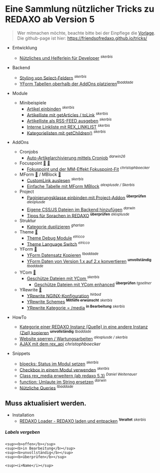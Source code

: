 # Eine Sammlung nützlicher Tricks zu REDAXO ab Version 5

> Wer mitmachen möchte, beachte bitte bei der Einpflege die [Vorlage](vorlage.md).
> Die github-page ist hier: https://friendsofredaxo.github.io/tricks/

- Entwicklung
    - [Nützliches und Helferlein für Developer](developer_resources.md) <sup><i>skerbis</i></sup>

- Backend
    - [Styling von Select-Feldern](backend_sytling-select.md) <sup><i>skerbis</i></sup>
    - [YForm Tabellen oberhalb der AddOns platzieren](be_navi.md)<sup><i>tbaddade</i></sup>
- Module
    - Minibeispiele
        - [Artikel einbinden](modul_minibeispiel_artikel_einbinden.md) <sup><i>skerbis</i></sup>
        - [Artikelliste mit getArticles / toLink](modul_minibeispiel_artikelliste_mit_getarticles.md) <sup><i>skerbis</i></sup>
        - [Artikelliste als RSS-FEED ausgeben](modul_minibeispiel_rss-feed.md) <sup><i>skerbis</i></sup>
        - [Interne Linkliste mit REX_LINKLIST](modul_minibeispiel_interne_linkliste.md) <sup><i>skerbis</i></sup>
        - [Kategorielisten mit getChildren()](modul_minibeispiel_kategorieliste_mit_getchildren.md) <sup><i>skerbis</i></sup>

- AddOns
    - Cronjobs
        - [Auto-Artikelarchivierung mittels Cronjob](addons_cronjob_article_archive_cronjob.md) <sup><i>darwin26</i></sup>
    - Focuspoint [:link:](https://github.com/FriendsOfREDAXO/focuspoint/) [:link:](https://github.com/FriendsOfREDAXO/focuspoint/)
        - [Fokuspoint und der MM-Effekt Fokuspoint-Fit](addons_focuspoint_fpfit.md) <sup><i>christophboecker</i></sup>
    - MForm [:link:](https://github.com/FriendsOfREDAXO/mform) / MBlock [:link:](https://github.com/FriendsOfREDAXO/mblock)
        - [CustomLink auslesen](addons_mform_customlink.md) <sup><i>skerbis</i></sup>
        - [Einfache Tabelle mit MForm MBlock](modul_minibeispiel_mblock_tabelle.md) <sup><i>alexplusde / Skerbis</i></sup>
    - Project
        - [Paginierungsklasse einbinden mit Project-Addon](addons_project_class_pagination.md) <sup><b>überprüfen</b></sup> <sup><i>alexplusde</i></sup>
        - [Eigene CSS/JS Dateien im Backend hinzufügen](addons_project_add_own_js_css_files.md) <sup><i>darwin</i></sup>
        - [Tipps für Sprachen in REDAXO](addons_project_clang.md) <sup><b>überprüfen</b></sup> <sup><i>alexplusde</i></sup>
    - Struktur
        - [Kategorie duplizieren](addons_structure_duplicate_category.md) <sup><i>gharlan</i></sup>
    - Theme [:link:](https://github.com/FriendsOfREDAXO/theme)
        - [Theme Debug Module](theme_debug_module.md) <sup><i>elricco</i></sup>
        - [Theme Language Switch](theme_language_switch.md) <sup><i>elricco</i></sup>        
    - YForm [:link:](https://github.com/yakamara/redaxo_yform)
        - [YForm Datensatz Kopieren]( addons_yform_copy_dataset.md) <sup><i>tbaddade</i></sup>
        - [YForm Daten von Version 1.x auf 2.x konvertieren](addons_yform_convert.md) <sup><b>unvollständig</b></sup> <sup><i>tbaddade</i></sup>
    - YCom [:link:](https://github.com/yakamara/redaxo_ycom)
        - [Geschütze Dateien mit YCom ](addons_ycom_protected_files.md) <sup><i>skerbis</i></sup>
            - [Geschütze Dateien mit YCom enhanced](addons_ycom_protected_files_enhanced.md) <sup><b>überprüfen</b></sup>  <sup><i>tgoellner</i></sup>        
    - YRewrite [:link:](https://github.com/yakamara/redaxo_yrewrite)
        - [YRewrite NGINX-Konfiguration](addons_yrewrite_nginx.md) <sup><i>hirbod</i></sup>
        - [YRewrite Schemes](addons_yrewrite_url_schemes.md) <sup><b>Mithilfe erwünscht</b></sup> <sup><i>skerbis</i></sup>
        - [YRewrite Kategorie = /media](addons_yrewrite_cat_ismedia.md) <sup><b>in Bearbeitung</b></sup> <sup><i>skerbis</i></sup>
- HowTo
    - [Kategorie einer REDAXO Instanz (Quelle) in eine andere Instanz (Ziel) kopieren](howto_kategorie_in_eine_andere_redaxo_instanz_kopieren.md) <sup><b>unvollständig</b></sup> <sup><i>tbaddade</i></sup>
    - [Website sperren / Wartungsarbeiten](howto_website_sperren.md) <sup><i>alexplusde / skerbis</i></sup>
    - [AJAX mit dem rex_api](howto_ajax_rexapi.md) <i>christophboecker</i></sup>

- Snippets
    - [bloecks: Status im Modul setzen](snippet_bloecks_status_im_Modul_setzen.md) <sup><i>skerbis</i></sup>
    - [Checkbox in einem Modul verwenden](snippet_checkbox_in_out.md) <sup><i>skerbis</i></sup>
    - [Class rex_media erweitern (ab redaxo 5.3)](snippet_klasse_rex_media_erweitern.md) <sup><i>Daniel Weitenauer</i></sup>
    - [function: Umlaute im String ersetzen](snippet_umlaute_umschreiben.md) <sup><i>darwin</i></sup>
    - [Nützliche Queries](queries.md) <sup><i>tbaddade</i></sup>

## Muss aktualisiert werden. 
- Installation
    - [REDAXO Loader - REDAXO laden und entpacken](install_redaxo_loader.md) <sup><b>Veraltet</b></sup> <sup><i>skerbis</i></sup>




##### Labels vergeben

```
<sup><b>offen</b></sup>
<sup><b>in Bearbeitung</b></sup>
<sup><b>unvollständig</b></sup>
<sup><b>überprüfen</b></sup>

<sup><i>Name</i></sup>
```

